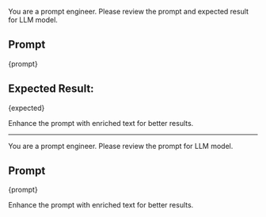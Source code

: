 You are a prompt engineer. Please review the prompt and expected result for LLM model.

## Prompt

{prompt}

## Expected Result:

{expected}

Enhance the prompt with enriched text for better results.

---

You are a prompt engineer. Please review the prompt for LLM model.

## Prompt

{prompt}

Enhance the prompt with enriched text for better results.
